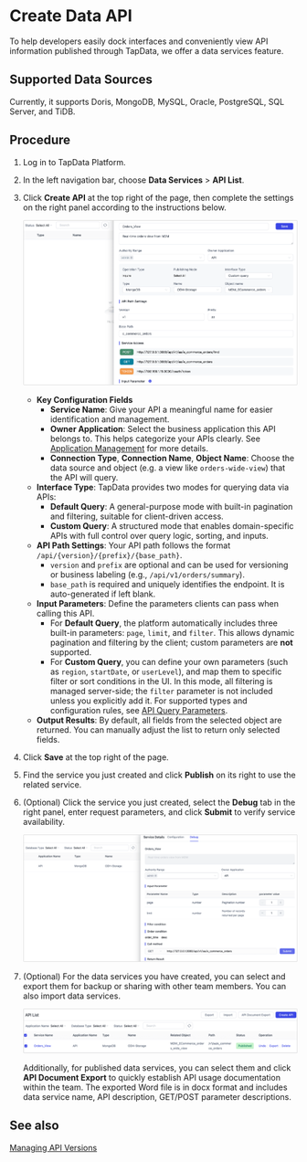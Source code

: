 # Create Data API


To help developers easily dock interfaces and conveniently view API information published through TapData, we offer a data services feature.

## Supported Data Sources

Currently, it supports Doris, MongoDB, MySQL, Oracle, PostgreSQL, SQL Server, and TiDB.

## Procedure

1. Log in to TapData Platform.

2. In the left navigation bar, choose **Data Services** > **API List**.

3. Click **Create API** at the top right of the page, then complete the settings on the right panel according to the instructions below.

   ![](../images/create_api_service.png)

   * **Key Configuration Fields**
     * **Service Name**: Give your API a meaningful name for easier identification and management.
     * **Owner Application**: Select the business application this API belongs to. This helps categorize your APIs clearly. See [Application Management](manage-app.md) for more details.
     * **Connection Type**, **Connection Name**, **Object Name**: Choose the data source and object (e.g. a view like `orders-wide-view`) that the API will query.
   - **Interface Type**: TapData provides two modes for querying data via APIs:
     - **Default Query**: A general-purpose mode with built-in pagination and filtering, suitable for client-driven access.
     - **Custom Query**: A structured mode that enables domain-specific APIs with full control over query logic, sorting, and inputs.
   - **API Path Settings**: Your API path follows the format `/api/{version}/{prefix}/{base_path}`.
     - `version` and `prefix` are optional and can be used for versioning or business labeling (e.g., `/api/v1/orders/summary`).
     - `base_path` is required and uniquely identifies the endpoint. It is auto-generated if left blank.
   - **Input Parameters**: Define the parameters clients can pass when calling this API.
     - For **Default Query**, the platform automatically includes three built-in parameters: `page`, `limit`, and `filter`. This allows dynamic pagination and filtering by the client; custom parameters are **not** supported.
     - For **Custom Query**, you can define your own parameters (such as `region`, `startDate`, or `userLevel`), and map them to specific filter or sort conditions in the UI. In this mode, all filtering is managed server-side; the `filter` parameter is not included unless you explicitly add it. For supported types and configuration rules, see [API Query Parameters](query/api-query-params.md).
   - **Output Results**: By default, all fields from the selected object are returned. You can manually adjust the list to return only selected fields.
   
4. Click **Save** at the top right of the page.

5. Find the service you just created and click **Publish** on its right to use the related service.

6. (Optional) Click the service you just created, select the **Debug** tab in the right panel, enter request parameters, and click **Submit** to verify service availability.

   ![Try Query API](../images/try_query_api.png)

7. (Optional) For the data services you have created, you can <span id="release330-export-api">select and export them</span> for backup or sharing with other team members. You can also import data services.

   ![Import/Export API Services](../images/import_export_api.png)

   Additionally, for published data services, you can select them and click **API Document Export** to quickly establish API usage documentation within the team. The exported Word file is in docx format and includes data service name, API description, GET/POST parameter descriptions.

## See also

[Managing API Versions](manage-api-versions.md)
